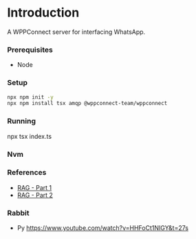 # Introduction
A WPPConnect server for interfacing WhatsApp.

### Prerequisites
- Node

### Setup
```sh
npx npm init -y 
npx npm install tsx amqp @wppconnect-team/wppconnect
```

### Running
npx tsx index.ts

### Nvm

### References
- [RAG - Part 1](https://www.youtube.com/watch?v=GYwhDkwCdt8&t=14s)
- [RAG - Part 2](https://www.youtube.com/watch?v=FDBnyJu_Ndg&t=42s)

### Rabbit
- Py https://www.youtube.com/watch?v=HHFoCt1NIGY&t=27s
